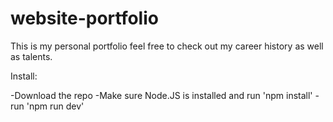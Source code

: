 # website-portfolio
This is my personal portfolio feel free to check out my career history as well as talents.

Install:

-Download the repo
-Make sure Node.JS is installed and run 'npm install'
-run 'npm run dev'
